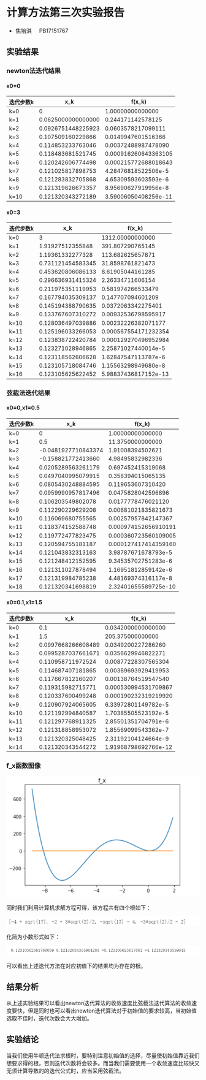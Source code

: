 # 计算方法第三次实验报告

+ 焦培淇 &nbsp; &nbsp; PB17151767

## 实验结果

### newton法迭代结果

#### x0=0

| 迭代步数k | x_k | f(x_k) |
| --- | --- | --- |
| k=0 | 0 | 1.00000000000000 |
| k=1 | 0.0625000000000000 | 0.244171142578125 |
| k=2 | 0.0926751448225923 | 0.0603578217099111 |
| k=3 | 0.107509160229866 | 0.0149947601516366 |
| k=4 | 0.114853233763046 | 0.00372488987478090 |
| k=5 | 0.118483681521745 | 0.000916260643363105 |
| k=6 | 0.120242606774498 | 0.000215772688018643 |
| k=7 | 0.121025817898753 | 4.28476818522506e-5 |
| k=8 | 0.121283832705868 | 4.65309593603593e-6 |
| k=9 | 0.121319626673357 | 8.95690627919956e-8 |
| k=10 | 0.121320343272189 | 3.59006050408256e-11 |

#### x0=3

| 迭代步数k | x_k | f(x_k) |
| --- | --- | --- |
| k=0 | 3 | 1312.00000000000 |
| k=1 | 1.91927512355848 | 391.807290765145 |
| k=2 | 1.19361332277328 | 113.682625657871 |
| k=3 | 0.731121454583345 | 31.8598761821473 |
| k=4 | 0.453620806086133 | 8.61905044161285 |
| k=5 | 0.296636931415324 | 2.26334711606154 |
| k=6 | 0.211975351119953 | 0.581974266533479 |
| k=7 | 0.167794035309137 | 0.147707094601209 |
| k=8 | 0.145194388790635 | 0.0372063342275401 |
| k=9 | 0.133767607310272 | 0.00932536798595917 |
| k=10 | 0.128036497039886 | 0.00232226382071177 |
| k=11 | 0.125196033266053 | 0.000567554171232354 |
| k=12 | 0.123838722420784 | 0.000129270496952984 |
| k=13 | 0.123271028946865 | 2.25871027440014e-5 |
| k=14 | 0.123118562606628 | 1.62847547113787e-6 |
| k=15 | 0.123105718084746 | 1.15563298949680e-8 |
| k=16 | 0.123105625622452 | 5.98837436817152e-13 |

### 弦截法迭代结果

#### x0=0,x1=0.5

| 迭代步数k | x_k | f(x_k) |
| --- | --- | --- |
| k=0 | 0 | 1.00000000000000 |
| k=1 | 0.5 | 11.3750000000000 |
| k=2 | -0.0481927710843374 | 1.91008394502621 |
| k=3 | -0.158821772413660 | 4.98495832982336 |
| k=4 | 0.0205289563261179 | 0.697452415319068 |
| k=5 | 0.0497040995079915 | 0.358394015065135 |
| k=6 | 0.0805430248884595 | 0.119653607310420 |
| k=7 | 0.0959990957817496 | 0.0475828042596896 |
| k=8 | 0.106203549802078 | 0.0177778476021120 |
| k=9 | 0.112290229629208 | 0.00681021835821673 |
| k=10 | 0.116069680755565 | 0.00257957842147367 |
| k=11 | 0.118374152588748 | 0.000974152656910191 |
| k=12 | 0.119772477823475 | 0.000360723560109005 |
| k=13 | 0.120594755181187 | 0.000127417414359160 |
| k=14 | 0.121043832313163 | 3.98787671678793e-5 |
| k=15 | 0.121248412152595 | 9.34535702751283e-6 |
| k=16 | 0.121311027878494 | 1.16951812859142e-6 |
| k=17 | 0.121319984785238 | 4.48169374316117e-8 |
| k=18 | 0.121320341698819 | 2.32401655589725e-10 |

#### x0=0.1,x1=1.5

| 迭代步数k | x_k | f(x_k) |
| --- | --- | --- |
| k=0 | 0.1 | 0.0342000000000000 |
| k=1 | 1.5 | 205.375000000000 |
| k=2 | 0.0997668266608489 | 0.0349200227286260 |
| k=3 | 0.0995287037661671 | 0.0356629946822271 |
| k=4 | 0.110958711972524 | 0.00877228307565304 |
| k=5 | 0.114687407181865 | 0.00389693929419953 |
| k=6 | 0.117667812160207 | 0.00138764519547540 |
| k=7 | 0.119315982715771 | 0.000530994531709867 |
| k=8 | 0.120337600499248 | 0.000190232319219920 |
| k=9 | 0.120907924065605 | 6.33972801149782e-5 |
| k=10 | 0.121192994840587 | 1.70385505523192e-5 |
| k=11 | 0.121297768911325 | 2.85501351704791e-6 |
| k=12 | 0.121318858953072 | 1.85569099543362e-7 |
| k=13 | 0.121320325048425 | 2.31192104124664e-9 |
| k=14 | 0.121320343544272 | 1.91968798692766e-12 |

### f_x函数图像

![f_x图像](./images/1.png)

同时我们利用计算机求解方程可得，该方程共有四个根如下：

![函数根](./images/2.png)

化简为小数形式如下：

![函数根](./images/3.png)

可以看出上述迭代方法在对应初值下的结果均为存在的根。

## 结果分析

从上述实验结果可以看出newton迭代算法的收敛速度比弦截法迭代算法的收敛速度要快，但是同时也可以看出newton迭代算法对于初始值的要求较高，当初始值选取不佳时，迭代次数会大大增加。

## 实验结论

当我们使用牛顿迭代法求根时，要特别注意初始值的选择，尽量使初始值靠近我们想要求得的根，否则迭代次数将会较多。而当我们需要使用一个收敛速度比较快又无须计算导数的的迭代公式时，应当采用弦截法。